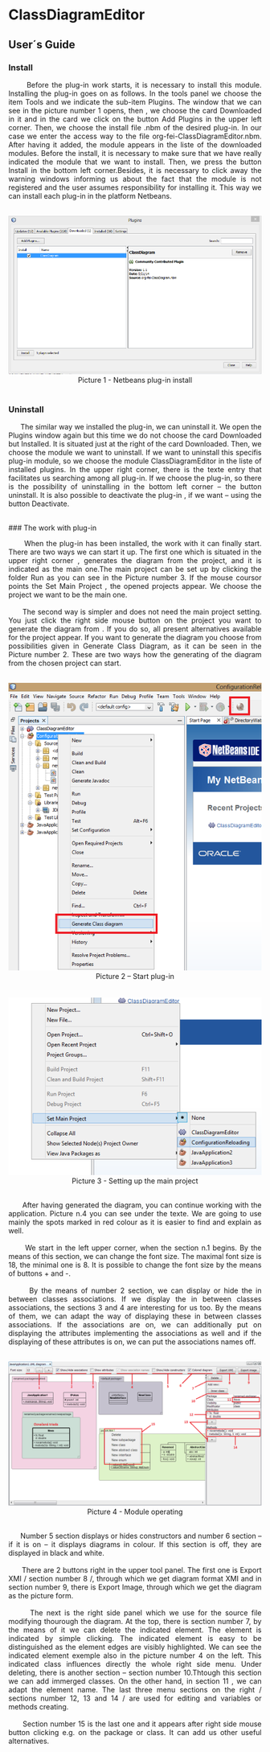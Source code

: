 # ClassDiagramEditor

## User´s Guide

### Install

<p align='justify'> 
&nbsp;&nbsp;&nbsp;&nbsp;&nbsp;&nbsp;Before the plug-in work starts, it is necessary to install this module. Installing the plug-in goes on as follows.
In the tools panel we choose the item Tools and we indicate the sub-item Plugins. The window that we can see in the picture number 1 opens, then ,  we choose the card Downloaded in it and  in the card we click on the button Add Plugins in the upper left corner. Then, we choose the install file .nbm of the desired plug-in. In our case we enter the access way to the file org-fei-ClassDiagramEditor.nbm. After having it added, the module appears in the liste of the downloaded modules. Before the install, it is necessary to make sure that we have really indicated the module that we want to install. Then, we press the button Install in the bottom left corner.Besides, it is necessary to click away the warning windows informing us about the fact that the module is not registered and the user assumes responsibility for installing it. This way we can install each plug-in in the platform Netbeans.
</p>
<br />

<div align="center"><img alt='Netbeans plug-in install' src ="/Images/picture1.png" /> </div>
<div align="center"> Picture 1 - Netbeans plug-in install </div>
<br />


### Uninstall

<p align='justify'> 
&nbsp;&nbsp;&nbsp;&nbsp;&nbsp;&nbsp;The similar way we installed the plug-in, we can uninstall it. We open the Plugins window again but this time we do not choose the card  Downloaded but Installed. It is situated just at the right of the card Downloaded. Then, we choose the module we want to uninstall. If we want to uninstall this specifis plug-in module, so we choose the module ClassDiagramEditor in the liste of installed plugins. In the upper right corner, there is the texte entry that facilitates us searching among all plug-in.  If we choose the plug-in, so there is the possibility of uninstalling in the bottom left corner – the button uninstall. It is also possible to deactivate the plug-in , if we want – using the button Deactivate.  
</p>
<br />
### The work with plug-in

<p align='justify'> 
&nbsp;&nbsp;&nbsp;&nbsp;&nbsp;&nbsp;When the plug-in has been installed, the work with it can finally start. There are two ways we can start it up. The first one which is situated in the upper right corner , generates the diagram from the project, and it is indicated as the main one.The main project can be set up by clicking the folder Run as you can see in the Picture number 3.
If the mouse coursor points the Set Main Project , the opened projects appear. We choose the project we want to be the main one.
<br /><br />
&nbsp;&nbsp;&nbsp;&nbsp;&nbsp;&nbsp;The second way is simpler and does not need the main project setting. You just click the right side mouse button on the project you want to generate the diagram from .
If you do so, all present alternatives available for the project appear. If you want to generate the diagram you choose from possibilities given in Generate Class Diagram, as it can be seen in the Picture number 2.
These are two ways how the generating of the diagram from the chosen project can start.
</p>
<br />
<div align="center"><img alt='Start plug-in' src ="/Images/picture2.png" /></div>
<div align="center">Picture 2 – Start plug-in</div>
<br /><br />
<div align="center"><img alt='Setting up the main project' src ="/Images/picture3.png" /> </div>
<div align="center"> Picture 3 - Setting up the main project </div>
<br />

<p align='justify'> 
&nbsp;&nbsp;&nbsp;&nbsp;&nbsp;&nbsp;After having generated the diagram, you can continue working with the application. Picture n.4 you can see under the texte. We are going to use mainly the spots marked in red colour as it is easier to find and explain as well.
<br /><br />   
&nbsp;&nbsp;&nbsp;&nbsp;&nbsp;&nbsp;We start in the left upper corner, when the section n.1 begins. By the means of this section, we can change the font size. The maximal font size is 18, the minimal one is 8. It is possible to change the font size by the means of buttons + and -.
<br /><br />  
&nbsp;&nbsp;&nbsp;&nbsp;&nbsp;&nbsp;By the means of number 2 section, we can display or hide the in between classes associations. If we display the in between classes  associations, the sections 3 and 4 are interesting for us too. By the means of them, we can adapt the way of displaying these in between classes associations. If the associations are on, we can additionally put on displaying the attributes implementing the associations as well and if the displaying of these attributes is on, we can put the associations names off.
</p>
<br />

<div align="center"><img alt='Module operating' src ="/Images/picture4.png" /> </div>
<div align="center"> Picture 4  -  Module operating </div>
<br />

<p align='justify'> 
&nbsp;&nbsp;&nbsp;&nbsp;&nbsp;&nbsp;Number 5 section displays or hides constructors and number 6 section – if it is on – it displays diagrams in colour. If this section is off, they are displayed in black and white.
<br /><br />
&nbsp;&nbsp;&nbsp;&nbsp;&nbsp;&nbsp;There are 2 buttons right in the upper tool panel. The first one is Export XMI / section number 8 /, through which we get  diagram format XMI and in section number 9, there is Export Image, through which we get the diagram as the picture form.
<br /><br />
&nbsp;&nbsp;&nbsp;&nbsp;&nbsp;&nbsp;The next is the right side panel which we use for the source file modifying thourough the diagram. At the top, there is section number 7, by the means of it we can delete the indicated element. The element is indicated by simple clicking. The indicated element is easy to be distinguished as the element edges are visibly highlighted. We can see the indicated element exemple also in the picture number 4 on the left. This indicated class influences directly the whole right side menu.
Under deleting, there is  another section – section number 10.Thtough this section we can add immerged classes.
On the other hand, in section 11 , we can adapt the element name. The last three menu sections on the right / sections number 12, 13 and 14 / are used for editing and variables or methods creating.
<br /><br />
&nbsp;&nbsp;&nbsp;&nbsp;&nbsp;&nbsp;Section number 15 is the last one and it appears after right side mouse button clicking  e.g. on the package or class. It can add us other useful alternatives.
</p>
